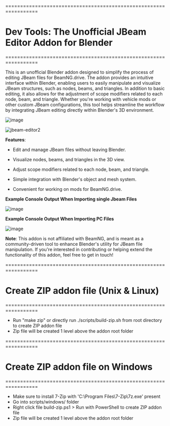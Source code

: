 =================================================================
# Dev Tools: The Unofficial JBeam Editor Addon for Blender
=================================================================

This is an unofficial Blender addon designed to simplify the process of editing JBeam files for BeamNG.drive. The addon provides an intuitive interface within Blender, enabling users to easily manipulate and visualize JBeam structures, such as nodes, beams, and triangles. In addition to basic editing, it also allows for the adjustment of scope modifiers related to each node, beam, and triangle. Whether you're working with vehicle mods or other custom JBeam configurations, this tool helps streamline the workflow by integrating JBeam editing directly within Blender's 3D environment.

![image](https://github.com/user-attachments/assets/9d2e4940-cb38-43ec-85f3-81f87cda37a5)


![jbeam-editor2](https://github.com/user-attachments/assets/feb4828a-297a-4024-8a28-47017f0af657)





**Features**:

* Edit and manage JBeam files without leaving Blender.

* Visualize nodes, beams, and triangles in the 3D view.

* Adjust scope modifiers related to each node, beam, and triangle.

* Simple integration with Blender's object and mesh system.

* Convenient for working on mods for BeamNG.drive.

**Example Console Output When Importing single Jbeam Files**

![image](https://github.com/user-attachments/assets/cee1732a-b0b2-4f57-af86-96936dbe19b7)


**Example Console Output When Importing PC Files**

![image](https://github.com/user-attachments/assets/50853460-9f0e-4729-b0e0-9174335fb702)


**Note**: This addon is not affiliated with BeamNG, and is meant as a community-driven tool to enhance Blender's utility for JBeam file manipulation. If you're interested in contributing or helping extend the functionality of this addon, feel free to get in touch!

=================================================================
# Create ZIP addon file (Unix & Linux)
=================================================================

* Run "make zip" or directly run ./scripts/build-zip.sh from root directory to create ZIP addon file
* Zip file will be created 1 level above the addon root folder

=================================================================
# Create ZIP addon file on Windows
=================================================================

* Make sure to install 7-Zip with 'C:\Program Files\7-Zip\7z.exe' present
* Go into scripts/windows/ folder
* Right click file build-zip.ps1 > Run with PowerShell to create ZIP addon file
* Zip file will be created 1 level above the addon root folder
